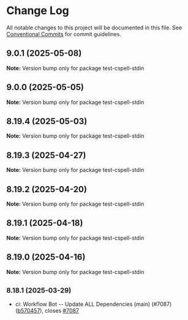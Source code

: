 # Change Log

All notable changes to this project will be documented in this file.
See [Conventional Commits](https://conventionalcommits.org) for commit guidelines.

## 9.0.1 (2025-05-08)

**Note:** Version bump only for package test-cspell-stdin

## 9.0.0 (2025-05-05)

**Note:** Version bump only for package test-cspell-stdin

## 8.19.4 (2025-05-03)

**Note:** Version bump only for package test-cspell-stdin

## 8.19.3 (2025-04-27)

**Note:** Version bump only for package test-cspell-stdin

## 8.19.2 (2025-04-20)

**Note:** Version bump only for package test-cspell-stdin

## 8.19.1 (2025-04-18)

**Note:** Version bump only for package test-cspell-stdin

## 8.19.0 (2025-04-16)

**Note:** Version bump only for package test-cspell-stdin

## <small>8.18.1 (2025-03-29)</small>

* ci: Workflow Bot -- Update ALL Dependencies (main) (#7087) ([b570457](https://github.com/streetsidesoftware/cspell/commit/b570457)), closes [#7087](https://github.com/streetsidesoftware/cspell/issues/7087)
